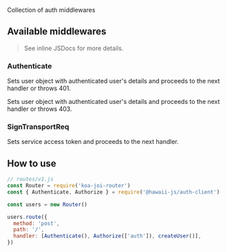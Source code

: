 Collection of auth middlewares

## Available middlewares
> See inline JSDocs for more details.

### Authenticate
Sets user object with authenticated user's details and proceeds to the next handler or throws 401.

Sets user object with authenticated user's details and proceeds to the next handler or throws 403.

### SignTransportReq
Sets service access token and proceeds to the next handler.


## How to use
```javascript
// routes/v1.js
const Router = require('koa-joi-router')
const { Authenticate, Authorize } = require('@hawaii-js/auth-client')

const users = new Router()

users.route({
  method: 'post',
  path: '/',
  handler: [Authenticate(), Authorize(['auth']), createUser()],
})
```
